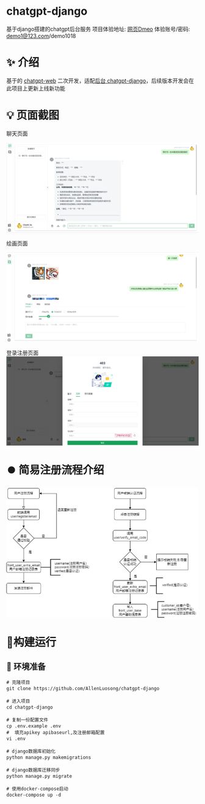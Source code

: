 # chatgpt-django
基于django搭建的chatgpt后台服务
项目体验地址:  [网页Dmeo](https://wiki.hichat.shop/)
体验账号/密码: demo1@123.com/demo1018

# ✨ 介绍
基于的 [chatgpt-web](https://github.com/Chanzhaoyu/chatgpt-web) 二次开发，适配[后台 chatgpt-django](https://github.com/AllenLuosong/chatgpt-django)，后续版本开发会在此项目上更新上线新功能




# 💡 页面截图

聊天页面

![img](./pic/chat-detail.png)

绘画页面

![img](./pic/image-detail.png)

登录注册页面
![img](./pic/resister-detail.png)


# ⏺️ 简易注册流程介绍

![img](./pic/register_check.png)



# 🔨构建运行

## 💾 环境准备


```shell
# 克隆项目
git clone https://github.com/AllenLuosong/chatgpt-django

# 进入项目
cd chatgpt-django

# 复制一份配置文件
cp .env.example .env
#  填充apikey apibaseurl,及注册邮箱配置
vi .env 

# django数据库初始化
python manage.py makemigrations

# django数据库迁移同步
python manage.py migrate

# 使用docker-compose启动
docker-compose up -d 
```